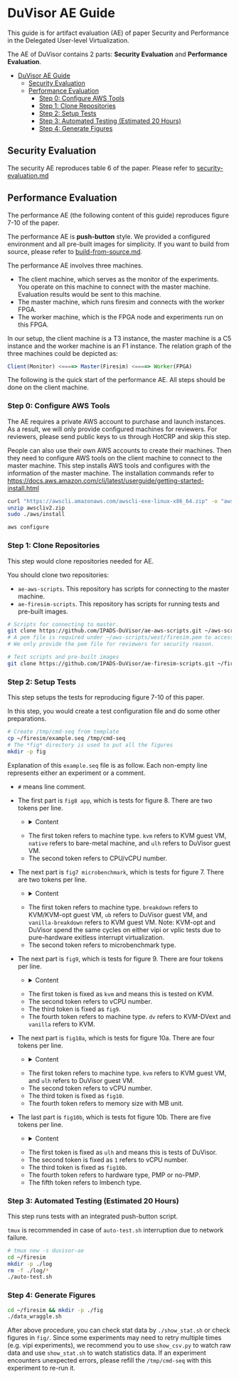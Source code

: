 # DuVisor AE Guide

This guide is for artifact evaluation (AE) of paper Security and Performance in the Delegated User-level Virtualization.

The AE of DuVisor contains 2 parts: **Security Evaluation** and **Performance Evaluation**.

<!--ts-->
* [DuVisor AE Guide](#duvisor-ae-guide)
   * [Security Evaluation](#security-evaluation)
   * [Performance Evaluation](#performance-evaluation)
      * [Step 0: Configure AWS Tools](#step-0-configure-aws-tools)
      * [Step 1: Clone Repositories](#step-1-clone-repositories)
      * [Step 2: Setup Tests](#step-2-setup-tests)
      * [Step 3: Automated Testing (Estimated 20 Hours)](#step-3-automated-testing-estimated-20-hours)
      * [Step 4: Generate Figures](#step-4-generate-figures)
<!--te-->

## Security Evaluation

The security AE reproduces table 6 of the paper. Please refer to [security-evaluation.md](./security-evaluation.md)

## Performance Evaluation

The performance AE (the following content of this guide) reproduces figure 7-10 of the paper.

The performance AE is **push-button** style. We provided a configured environment and all pre-built images for simplicity. If you want to build from source, please refer to [build-from-source.md](./build-from-source.md).

The performance AE involves three machines.
* The client machine, which serves as the monitor of the experiments. You operate on this machine to connect with the master machine. Evaluation results would be sent to this machine.
* The master machine, which runs firesim and connects with the worker FPGA.
* The worker machine, which is the FPGA node and experiments run on this FPGA.

In our setup, the client machine is a T3 instance, the master machine is a C5 instance and the worker machine is an F1 instance.
The relation graph of the three machines could be depicted as:

```javascript
Client(Monitor) <====> Master(Firesim) <====> Worker(FPGA)
```

The following is the quick start of the performance AE. All steps should be done on the client machine.

### Step 0: Configure AWS Tools

The AE requires a private AWS account to purchase and launch instances. As a result, we will only provide configured machines for reviewers. For reviewers, please send public keys to us through HotCRP and skip this step.

People can also use their own AWS accounts to create their machines.
Then they need to configure AWS tools on the client machine to connect to the master machine.
This step installs AWS tools and configures with the information of the master machine. The installation commands refer to https://docs.aws.amazon.com/cli/latest/userguide/getting-started-install.html

```bash
curl "https://awscli.amazonaws.com/awscli-exe-linux-x86_64.zip" -o "awscliv2.zip"
unzip awscliv2.zip
sudo ./aws/install

aws configure
```

### Step 1: Clone Repositories

This step would clone repositories needed for AE.

You should clone two repositories:

* `ae-aws-scripts`. This repository has scripts for connecting to the master machine.
* `ae-firesim-scripts`. This repository has scripts for running tests and pre-built images.

```bash
# Scripts for connecting to master. 
git clone https://github.com/IPADS-DuVisor/ae-aws-scripts.git ~/aws-scripts
# A pem file is required under ~/aws-scripts/west/firesim.pem to access AWS instances.
# We only provide the pem file for reviewers for security reason.

# Test scripts and pre-built images
git clone https://github.com/IPADS-DuVisor/ae-firesim-scripts.git ~/firesim
```

### Step 2: Setup Tests

This step setups the tests for reproducing figure 7-10 of this paper.

In this step, you would create a test configuration file and do some other preparations. 

```bash
# Create /tmp/cmd-seq from template
cp ~/firesim/example.seq /tmp/cmd-seq 
# The *fig* directory is used to put all the figures
mkdir -p fig
```

Explanation of this `example.seq` file is as follow. Each non-empty line represents either an experiment or a comment.

* `#` means line comment.
* The first part is `fig8 app`, which is tests for figure 8. There are two tokens per line.
  * <details><summary>Content</summary><p>
  
      ```txt
      # fig8 app
      kvm 1
      kvm 2
      kvm 4
      native 1
      native 2
      native 4
      ulh 1
      ulh 2
      ulh 4
      ```
  
  </p></details>

  * The first token refers to machine type. `kvm` refers to KVM guest VM, `native` refers to bare-metal machine, and `ulh` refers to DuVisor guest VM.
  * The second token refers to CPU/vCPU number.
* The next part is `fig7 microbenchmark`, which is tests for figure 7. There are two tokens per line.
  * <details><summary>Content</summary><p>
  
      ```txt
      # fig7 microbenchmark
      breakdown hypercall
      breakdown s2pf
      breakdown mmio
      ub hypercall
      ub s2pf
      ub mmio
      breakdown vipi
      vanilla-breakdown vipi
      breakdown vplic
      vanilla-breakdown vplic
      ```
  
  </p></details>

  * The first token refers to machine type. `breakdown` refers to KVM/KVM-opt guest VM, `ub` refers to DuVisor guest VM, and `vanilla-breakdown` refers to KVM guest VM. Note: KVM-opt and DuVisor spend the same cycles on either vipi or vplic tests due to pure-hardware exitless interrupt virtualization.
  * The second token refers to microbenchmark type.
* The next part is `fig9`, which is tests for figure 9. There are four tokens per line.
  * <details><summary>Content</summary><p>
  
      ```txt
      # fig9
      kvm 1 fig9 dv
      kvm 1 fig9 vanilla
      kvm 2 fig9 dv
      kvm 2 fig9 vanilla
      kvm 4 fig9 dv
      kvm 4 fig9 vanilla
      ```
  
  </p></details>

  * The first token is fixed as `kvm` and means this is tested on KVM.
  * The second token refers to vCPU number.
  * The third token is fixed as `fig9`.
  * The fourth token refers to machine type. `dv` refers to KVM-DVext and `vanilla` refers to KVM.
* The next part is `fig10a`, which is tests for figure 10a. There are four tokens per line.
  * <details><summary>Content</summary><p>
  
      ```txt
      # fig10a
      kvm 4 fig10 512
      kvm 4 fig10 1024
      kvm 4 fig10 1536
      kvm 4 fig10 2048

      ulh 4 fig10 512
      ulh 4 fig10 1024
      ulh 4 fig10 1536
      ulh 4 fig10 2048
      ```
  
  </p></details>

  * The first token refers to machine type. `kvm` refers to KVM guest VM, and `ulh` refers to DuVisor guest VM.
  * The second token refers to vCPU number.
  * The third token is fixed as `fig10`.
  * The fourth token refers to memory size with MB unit.
* The last part is `fig10b`, which is tests fot figure 10b. There are five tokens per line.
  * <details><summary>Content</summary><p>
  
      ```txt
      # fig10b
      ulh 1 fig10b pmp cp
      ulh 1 fig10b pmp wr
      ulh 1 fig10b pmp rd
      ulh 1 fig10b pmp rdwr
      ulh 1 fig10b pmp frd
      ulh 1 fig10b pmp fwr
      ulh 1 fig10b pmp fcp
      ulh 1 fig10b pmp bzero
      ulh 1 fig10b pmp bcopy
      ulh 1 fig10b nopmp cp
      ulh 1 fig10b nopmp wr
      ulh 1 fig10b nopmp rd
      ulh 1 fig10b nopmp rdwr
      ulh 1 fig10b nopmp frd
      ulh 1 fig10b nopmp fwr
      ulh 1 fig10b nopmp fcp
      ulh 1 fig10b nopmp bzero
      ulh 1 fig10b nopmp bcopy
      ```
  
  </p></details>

  * The first token is fixed as `ulh` and means this is tests of DuVisor.
  * The second token is fixed as `1` refers to vCPU number.
  * The third token is fixed as `fig10b`.
  * The fourth token refers to hardware type, PMP or no-PMP.
  * The fifth token refers to lmbench type.


### Step 3: Automated Testing (Estimated 20 Hours)

This step runs tests with an integrated push-button script.

`tmux` is recommended in case of `auto-test.sh` interruption due to network failure.

```bash
# tmux new -s duvisor-ae
cd ~/firesim
mkdir -p ./log
rm -f ./log/*
./auto-test.sh
```

### Step 4: Generate Figures

```bash
cd ~/firesim && mkdir -p ./fig
./data_wraggle.sh
```

After above procedure, you can check stat data by `./show_stat.sh` or check figures in `fig/`.
Since some experiments may need to retry multiple times (e.g. vipi experiments), we recommend you to use `show_csv.py` to watch raw data and use `show_stat.sh` to watch statistics data. If an experiment encounters unexpected errors, please refill the `/tmp/cmd-seq` with this experiment to re-run it.
